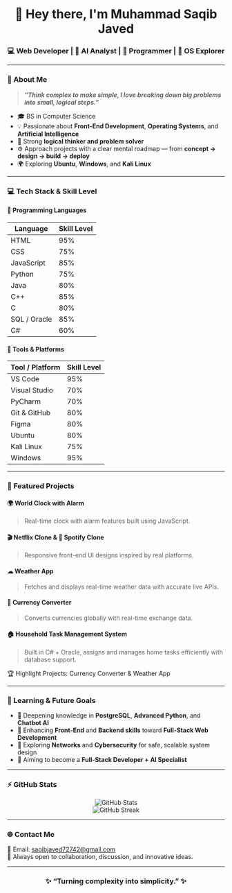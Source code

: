 <!-- 🌟 Muhammad Saqib Javed | GitHub Profile README -->

<h1 align="center">👋 Hey there, I'm Muhammad Saqib Javed</h1>
<h3 align="center">💻 Web Developer | 🤖 AI Analyst | 🧠 Programmer | 🧩 OS Explorer</h3>

---

### 🧭 About Me
> ***“Think complex to make simple, I love breaking down big problems into small, logical steps.”***

- 🎓 BS in Computer Science
- 💡 Passionate about **Front-End Development**, **Operating Systems**, and **Artificial Intelligence**
- 🧠 Strong **logical thinker and problem solver**
- ⚙ Approach projects with a clear mental roadmap — from **concept → design → build → deploy**
- 🌍 Exploring **Ubuntu**, **Windows**, and **Kali Linux**

---

### 💻 Tech Stack & Skill Level

#### 🚀 Programming Languages

| Language | Skill Level |
|-----------|-------------|
| HTML | 95%
| CSS | 75%
| JavaScript | 85%
| Python | 75%
| Java | 80%
| C++ | 85%
| C | 80%
| SQL / Oracle | 85%
| C# | 60%

#### 🧰 Tools & Platforms

| Tool / Platform | Skill Level |
|-----------------|-------------|
| VS Code | 95%
| Visual Studio | 70%
| PyCharm | 70%
| Git & GitHub | 80%
| Figma | 80%
| Ubuntu | 80%
| Kali Linux | 75%
| Windows | 95%

---

### 🚀 Featured Projects

#### 🌍 World Clock with Alarm  
> Real-time clock with alarm features built using JavaScript.

#### 🎬 Netflix Clone & 🎵 Spotify Clone  
> Responsive front-end UI designs inspired by real platforms.

#### ☁ Weather App  
> Fetches and displays real-time weather data with accurate live APIs.

#### 💱 Currency Converter  
> Converts currencies globally with real-time exchange data.

#### 🏠 Household Task Management System  
> Built in C# + Oracle, assigns and manages home tasks efficiently with database support.

🏆 Highlight Projects: Currency Converter & Weather App  

---

### 🧠 Learning & Future Goals
- 🔹 Deepening knowledge in **PostgreSQL**, **Advanced Python**, and **Chatbot AI**
- 🔹 Enhancing **Front-End** and **Backend skills** toward **Full-Stack Web Development**
- 🔹 Exploring **Networks** and **Cybersecurity** for safe, scalable system design
- 🔹 Aiming to become a **Full-Stack Developer + AI Specialist**

---

### ⚡ GitHub Stats
<p align="center">
  <img src="https://github-readme-stats.vercel.app/api?username=Saqib72742&show_icons=true&theme=react" alt="GitHub Stats" />
  <br>
  <img src="https://github-readme-streak-stats.herokuapp.com/?user=Saqib72742&theme=react" alt="GitHub Streak" />
</p>

---

### 🌐 Contact Me
📩 Email: [saqibjaved72742@gmail.com](mailto:saqibjaved72742@gmail.com)  
💬 Always open to collaboration, discussion, and innovative ideas.

---

<h3 align="center">✨ “Turning complexity into simplicity.” ✨</h3>

